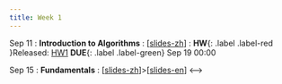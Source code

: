 ```yaml
---
title: Week 1
---
```


Sep 11
: **Introduction to Algorithms**
  :  \[[slides-zh](https://basics.sjtu.edu.cn/~yangqizhe/pdf/algo2023w/slides/0-overview-zh.pdf)\]
:  **HW**{: .label .label-red }Released: [HW1](https://basics.sjtu.edu.cn/~yangqizhe/pdf/algo2023w/homework/Algo-hw1.pdf)  **DUE**{: .label .label-green} Sep 19  00:00

Sep 15
: **Fundamentals**
  :  \[[slides-zh](https://basics.sjtu.edu.cn/~yangqizhe/pdf/algo2023w/slides/1-introduction-zh.pdf)\]<!-->>\[[slides-en](../pdf/slides/0-overview-en.pdf)\]
<-->

  

